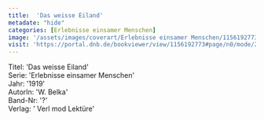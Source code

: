 ```yaml
---
title:  'Das weisse Eiland'
metadate: "hide"
categories: [Erlebnisse einsamer Menschen]
image: '/assets/images/coverart/Erlebnisse einsamer Menschen/1156192773_00000010.jpg'
visit: 'https://portal.dnb.de/bookviewer/view/1156192773#page/n0/mode/2up'
---
```

Titel: 'Das weisse Eiland' <br>
Serie: 'Erlebnisse einsamer Menschen' <br>
Jahr: '1919' <br>
AutorIn: 'W. Belka' <br>
Band-Nr: '?' <br>
Verlag: ' Verl mod Lektüre'